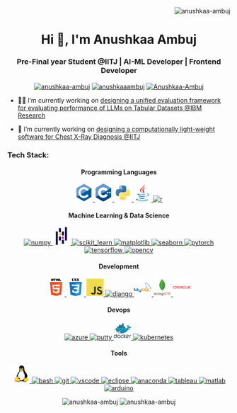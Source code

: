 [comment]: # (Profile Banner Gif)


[comment]: # (Profile Views)
<p align="right"> <img src="https://komarev.com/ghpvc/?username=anushkaa-ambuj&label=Profile%20views&color=0e75b6&style=flat" alt="anushkaa-ambuj" /> </p>

[comment]: # (User Header)
<h1 align="center">Hi 👋, I'm Anushkaa Ambuj</h1>
<h3 align="center">Pre-Final year Student @IITJ | AI-ML Developer | Frontend Developer</h3>

[comment]: # (Profile Handles)
<p align="center">
<a href="https://linkedin.com/in/anushkaa-ambuj" target="blank"><img align="center" src="https://raw.githubusercontent.com/rahuldkjain/github-profile-readme-generator/master/src/images/icons/Social/linked-in-alt.svg" alt="anushkaa-ambuj" height="30" width="40" /></a>
<a href="https://kaggle.com/anushkaaambuj" target="blank"><img align="center" src="https://raw.githubusercontent.com/rahuldkjain/github-profile-readme-generator/master/src/images/icons/Social/kaggle.svg" alt="anushkaaambuj" height="30" width="40" /></a>
<a href="https://www.quora.com/profile/Anushkaa-Ambuj/" target="blank"><img align="center" src="https://icons.iconarchive.com/icons/uiconstock/socialmedia/256/Quora-icon.png" alt="Anushkaa-Ambuj" height="30" width="40" /></a>
<!---
<a href="https://medium.com/hi" target="blank"><img align="center" src="https://raw.githubusercontent.com/rahuldkjain/github-profile-readme-generator/master/src/images/icons/Social/medium.svg" alt="hi" height="30" width="40" /></a>
<a href="https://www.codechef.com/users/anushkaa_ambuj" target="blank"><img align="center" src="https://cdn.jsdelivr.net/npm/simple-icons@3.1.0/icons/codechef.svg" alt="anushkaa_ambuj" height="30" width="40" /></a>
<a href="https://codeforces.com/profile/anushkaa_ambuj" target="blank"><img align="center" src="https://raw.githubusercontent.com/rahuldkjain/github-profile-readme-generator/master/src/images/icons/Social/codeforces.svg" alt="anushkaa_ambuj" height="30" width="40" /></a>
<a href="https://www.leetcode.com/anushkaa_ambuj" target="blank"><img align="center" src="https://raw.githubusercontent.com/rahuldkjain/github-profile-readme-generator/master/src/images/icons/Social/leet-code.svg" alt="anushkaa_ambuj" height="30" width="40" /></a>
-->
</p>

[comment]: # (Contents)
- 👨‍💻 I’m currently working on [designing a unified evaluation framework for evaluating performance of LLMs on Tabular Datasets @IBM Research](link)

- 💬 I’m currently working on [designing a computationally light-weight software for Chest X-Ray Diagnosis @IITJ](link)

<!---
- 🔭 I’m currently working on [Project 3](link)

- 🌱 I’m currently learning **learn**

- 👨‍💻 Find my Portfolio at [portfolio.com](portfolio.com)

- 📝 I regularly write articles on [blog](blog)

- 📄 Know about my experiences [resume](resume)
-->

[comment]: # (TechStack)
<h3 align="left">Tech Stack:</h3> 

[//]: # ("C,C++,Python,Java,R")
<h4 align="center">Programming Languages</h4>
<p align="center">
<a href="https://www.cprogramming.com/" target="_blank" rel="noreferrer"> <img src="https://raw.githubusercontent.com/devicons/devicon/master/icons/c/c-original.svg" alt="c" width="40" height="40"/> </a>
<a href="https://www.w3schools.com/cpp/" target="_blank" rel="noreferrer"> <img src="https://raw.githubusercontent.com/devicons/devicon/master/icons/cplusplus/cplusplus-original.svg" alt="cplusplus" width="40" height="40"/> </a>
<a href="https://www.python.org" target="_blank" rel="noreferrer"> <img src="https://raw.githubusercontent.com/devicons/devicon/master/icons/python/python-original.svg" alt="python" width="40" height="40"/> </a>
<a href="https://www.java.com" target="_blank" rel="noreferrer"> <img src="https://raw.githubusercontent.com/devicons/devicon/master/icons/java/java-original.svg" alt="java" width="40" height="40"/> </a>
<a href="https://www.r-project.org/" target="_blank" rel="noreferrer"> <img src="https://www.r-project.org/Rlogo.png" alt="r" width="40" height="40"/> </a>
</p>

[//]: # "numpy,pandas,scikit-learn,mathplotlib,seaborn,pytorch,tensorflow,opencv"
<h4 align="center">Machine Learning & Data Science</h4>
<p align="center">
<a href="https://numpy.org/devdocs/user/index.html" target="_blank" rel="noreferrer"> <img src="https://user-images.githubusercontent.com/67586773/105040771-43887300-5a88-11eb-9f01-bee100b9ef22.png" alt="numpy" width="40" height="40"/> </a>
<a href="https://pandas.pydata.org/" target="_blank" rel="noreferrer"> <img src="https://raw.githubusercontent.com/devicons/devicon/2ae2a900d2f041da66e950e4d48052658d850630/icons/pandas/pandas-original.svg" alt="pandas" width="40" height="40"/> </a>
<a href="https://scikit-learn.org/" target="_blank" rel="noreferrer"> <img src="https://upload.wikimedia.org/wikipedia/commons/0/05/Scikit_learn_logo_small.svg" alt="scikit_learn" width="40" height="40"/> </a>
<a href="https://matplotlib.org/" target="_blank" rel="noreferrer"> <img src="https://matplotlib.org/_static/logo_light.svg" alt="matplotlib" width="40" height="40"/> </a>
<a href="https://seaborn.pydata.org/" target="_blank" rel="noreferrer"> <img src="https://seaborn.pydata.org/_images/logo-mark-lightbg.svg" alt="seaborn" width="40" height="40"/> </a>
<a href="https://pytorch.org/" target="_blank" rel="noreferrer"> <img src="https://www.vectorlogo.zone/logos/pytorch/pytorch-icon.svg" alt="pytorch" width="40" height="40"/> </a>
<a href="https://www.tensorflow.org" target="_blank" rel="noreferrer"> <img src="https://www.vectorlogo.zone/logos/tensorflow/tensorflow-icon.svg" alt="tensorflow" width="40" height="40"/> </a>
<a href="https://opencv.org/" target="_blank" rel="noreferrer"> <img src="https://www.vectorlogo.zone/logos/opencv/opencv-icon.svg" alt="opencv" width="40" height="40"/> </a>
</p>

[//]: # "HTML,CSS,JS,Django,MYSQL,MongoDB,Oracle"
<h4 align="center">Development</h4>
<p align="center">
<a href="https://www.w3.org/html/" target="_blank" rel="noreferrer"> <img src="https://raw.githubusercontent.com/devicons/devicon/master/icons/html5/html5-original-wordmark.svg" alt="html5" width="40" height="40"/> </a>
<a href="https://www.w3schools.com/css/" target="_blank" rel="noreferrer"> <img src="https://raw.githubusercontent.com/devicons/devicon/master/icons/css3/css3-original-wordmark.svg" alt="css3" width="40" height="40"/> </a>
<a href="https://developer.mozilla.org/en-US/docs/Web/JavaScript" target="_blank" rel="noreferrer"> <img src="https://raw.githubusercontent.com/devicons/devicon/master/icons/javascript/javascript-original.svg" alt="javascript" width="40" height="40"/> </a>
<a href="https://www.djangoproject.com/" target="_blank" rel="noreferrer"> <img src="https://cdn.worldvectorlogo.com/logos/django.svg" alt="django" width="40" height="40"/> </a>
<a href="https://www.mysql.com/" target="_blank" rel="noreferrer"> <img src="https://raw.githubusercontent.com/devicons/devicon/master/icons/mysql/mysql-original-wordmark.svg" alt="mysql" width="40" height="40"/> </a>
<a href="https://www.mongodb.com/" target="_blank" rel="noreferrer"> <img src="https://raw.githubusercontent.com/devicons/devicon/master/icons/mongodb/mongodb-original-wordmark.svg" alt="mongodb" width="40" height="40"/> </a>
<a href="https://www.oracle.com/" target="_blank" rel="noreferrer"> <img src="https://raw.githubusercontent.com/devicons/devicon/master/icons/oracle/oracle-original.svg" alt="oracle" width="40" height="40"/> </a>
</p>

[//]: # "Cloud:Azure;putty;Containers:Docker,Kubernetes"
<h4 align="center">Devops</h4>
<p align="center">
<a href="https://azure.microsoft.com/en-in/" target="_blank" rel="noreferrer"> <img src="https://upload.wikimedia.org/wikipedia/commons/thumb/f/fa/Microsoft_Azure.svg/1200px-Microsoft_Azure.svg.png" alt="azure" width="40" height="40"/> </a>
<a href="https://www.putty.org/" target="_blank" rel="noreferrer"> <img src="https://upload.wikimedia.org/wikipedia/commons/thumb/3/30/PuTTY_Icon_upstream.svg/1024px-PuTTY_Icon_upstream.svg.png" alt="putty" width="40" height="40"/> </a>
<a href="https://www.docker.com/" target="_blank" rel="noreferrer"> <img src="https://raw.githubusercontent.com/devicons/devicon/master/icons/docker/docker-original-wordmark.svg" alt="docker" width="40" height="40"/> </a> 
<a href="https://kubernetes.io" target="_blank" rel="noreferrer"> <img src="https://www.vectorlogo.zone/logos/kubernetes/kubernetes-icon.svg" alt="kubernetes" width="40" height="40"/> </a>
</p>

[//]: # "Linux,Bash,Git,VSCode,Eclipse,Anaconda,Tableau,MathWorks,Arduino"
<h4 align="center">Tools</h4>
<p align="center">
<a href="https://www.linux.org/" target="_blank" rel="noreferrer"> <img src="https://raw.githubusercontent.com/devicons/devicon/master/icons/linux/linux-original.svg" alt="linux" width="40" height="40"/> </a>
<a href="https://www.gnu.org/software/bash/" target="_blank" rel="noreferrer"> <img src="https://www.vectorlogo.zone/logos/gnu_bash/gnu_bash-icon.svg" alt="bash" width="40" height="40"/> </a> 
<a href="https://git-scm.com/" target="_blank" rel="noreferrer"> <img src="https://www.vectorlogo.zone/logos/git-scm/git-scm-icon.svg" alt="git" width="40" height="40"/> </a>
<a href="https://code.visualstudio.com/" target="_blank" rel="noreferrer"> <img src="https://upload.wikimedia.org/wikipedia/commons/thumb/9/9a/Visual_Studio_Code_1.35_icon.svg/113px-Visual_Studio_Code_1.35_icon.svg.png" alt="vscode" width="40" height="40"/> </a> 
<a href="https://eclipseide.org/" target="_blank" rel="noreferrer"> <img src="https://algol.dev/wp-content/uploads/2020/10/logo-eclipse.png" alt="eclipse" width="40" height="40"/> </a> 
<a href="https://www.anaconda.com/" target="_blank" rel="noreferrer"> <img src="https://upload.wikimedia.org/wikipedia/en/thumb/c/cd/Anaconda_Logo.png/180px-Anaconda_Logo.png" alt="anaconda" width="55" height="40"/> </a> 
<a href="https://www.tableau.com/" target="_blank" rel="noreferrer"> <img src="https://logowik.com/content/uploads/images/tableau-software.jpg" alt="tableau" width="40" height="40"/> </a> 
<a href="https://www.mathworks.com/" target="_blank" rel="noreferrer"> <img src="https://upload.wikimedia.org/wikipedia/commons/2/21/Matlab_Logo.png" alt="matlab" width="40" height="40"/> </a>
<a href="https://www.arduino.cc/" target="_blank" rel="noreferrer"> <img src="https://cdn.worldvectorlogo.com/logos/arduino-1.svg" alt="arduino" width="40" height="40"/> </a>
</p>


[comment]: # (Stats)
<p align="center">
<img src="https://github-readme-stats.vercel.app/api?username=anushkaa-ambuj&show_icons=true&theme=cobalt&locale=en" alt="anushkaa-ambuj" />

<img src="https://github-readme-stats.vercel.app/api/top-langs?username=anushkaa-ambuj&show_icons=true&theme=cobalt&locale=en&layout=compact" alt="anushkaa-ambuj" />
</p>
